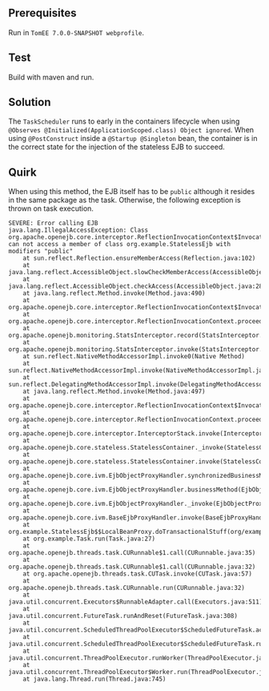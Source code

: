 Prerequisites
-------------
Run in `TomEE 7.0.0-SNAPSHOT webprofile`.

Test
----
Build with maven and run.

Solution
------
The `TaskScheduler` runs to early in the containers lifecycle when using `@Observes @Initialized(ApplicationScoped.class) Object ignored`. When using `@PostConstruct` inside a `@Startup @Singleton` bean, the container is in the correct state for the injection of the stateless EJB to succeed.

Quirk
-----
When using this method, the EJB itself has to be `public` although it resides in the same package as the task. Otherwise, the following exception is thrown on task execution.

```
SEVERE: Error calling EJB
java.lang.IllegalAccessException: Class org.apache.openejb.core.interceptor.ReflectionInvocationContext$Invocation can not access a member of class org.example.StatelessEjb with modifiers "public"
	at sun.reflect.Reflection.ensureMemberAccess(Reflection.java:102)
	at java.lang.reflect.AccessibleObject.slowCheckMemberAccess(AccessibleObject.java:296)
	at java.lang.reflect.AccessibleObject.checkAccess(AccessibleObject.java:288)
	at java.lang.reflect.Method.invoke(Method.java:490)
	at org.apache.openejb.core.interceptor.ReflectionInvocationContext$Invocation.invoke(ReflectionInvocationContext.java:205)
	at org.apache.openejb.core.interceptor.ReflectionInvocationContext.proceed(ReflectionInvocationContext.java:186)
	at org.apache.openejb.monitoring.StatsInterceptor.record(StatsInterceptor.java:181)
	at org.apache.openejb.monitoring.StatsInterceptor.invoke(StatsInterceptor.java:100)
	at sun.reflect.NativeMethodAccessorImpl.invoke0(Native Method)
	at sun.reflect.NativeMethodAccessorImpl.invoke(NativeMethodAccessorImpl.java:62)
	at sun.reflect.DelegatingMethodAccessorImpl.invoke(DelegatingMethodAccessorImpl.java:43)
	at java.lang.reflect.Method.invoke(Method.java:497)
	at org.apache.openejb.core.interceptor.ReflectionInvocationContext$Invocation.invoke(ReflectionInvocationContext.java:205)
	at org.apache.openejb.core.interceptor.ReflectionInvocationContext.proceed(ReflectionInvocationContext.java:186)
	at org.apache.openejb.core.interceptor.InterceptorStack.invoke(InterceptorStack.java:85)
	at org.apache.openejb.core.stateless.StatelessContainer._invoke(StatelessContainer.java:227)
	at org.apache.openejb.core.stateless.StatelessContainer.invoke(StatelessContainer.java:194)
	at org.apache.openejb.core.ivm.EjbObjectProxyHandler.synchronizedBusinessMethod(EjbObjectProxyHandler.java:265)
	at org.apache.openejb.core.ivm.EjbObjectProxyHandler.businessMethod(EjbObjectProxyHandler.java:260)
	at org.apache.openejb.core.ivm.EjbObjectProxyHandler._invoke(EjbObjectProxyHandler.java:89)
	at org.apache.openejb.core.ivm.BaseEjbProxyHandler.invoke(BaseEjbProxyHandler.java:319)
	at org.example.StatelessEjb$$LocalBeanProxy.doTransactionalStuff(org/example/StatelessEjb.java)
	at org.example.Task.run(Task.java:27)
	at org.apache.openejb.threads.task.CURunnable$1.call(CURunnable.java:35)
	at org.apache.openejb.threads.task.CURunnable$1.call(CURunnable.java:32)
	at org.apache.openejb.threads.task.CUTask.invoke(CUTask.java:57)
	at org.apache.openejb.threads.task.CURunnable.run(CURunnable.java:32)
	at java.util.concurrent.Executors$RunnableAdapter.call(Executors.java:511)
	at java.util.concurrent.FutureTask.runAndReset(FutureTask.java:308)
	at java.util.concurrent.ScheduledThreadPoolExecutor$ScheduledFutureTask.access$301(ScheduledThreadPoolExecutor.java:180)
	at java.util.concurrent.ScheduledThreadPoolExecutor$ScheduledFutureTask.run(ScheduledThreadPoolExecutor.java:294)
	at java.util.concurrent.ThreadPoolExecutor.runWorker(ThreadPoolExecutor.java:1142)
	at java.util.concurrent.ThreadPoolExecutor$Worker.run(ThreadPoolExecutor.java:617)
	at java.lang.Thread.run(Thread.java:745)
```